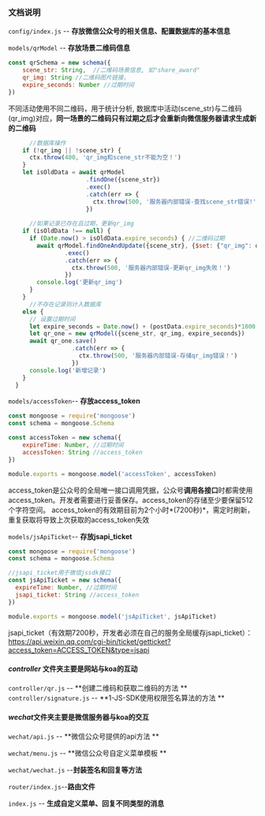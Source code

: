 ### 文档说明

`config/index.js` -- **存放微信公众号的相关信息、配置数据库的基本信息**



`models/qrModel` -- **存放场景二维码信息**

```javascript
const qrSchema = new schema({
	scene_str: String,  //二维码场景信息, 如"share_award"
	qr_img: String //二维码图片链接，
  	expire_seconds: Number //过期时间
})
```

不同活动使用不同二维码，用于统计分析, 数据库中活动(scene_str)与二维码(qr_img)对应，**同一场景的二维码只有过期之后才会重新向微信服务器请求生成新的二维码**

```javascript
      //数据库操作
    if (!qr_img || !scene_str) {
      ctx.throw(400, 'qr_img和scene_str不能为空！')
    }
    let isOldData = await qrModel
                      .findOne({scene_str})
                      .exec()
                      .catch(err => {
                        ctx.throw(500, '服务器内部错误-查找scene_str错误!')
                      })
  
      //如果记录已存在且过期，更新qr_img
    if (isOldData !== null) { 
      if (Date.now() > isOldData.expire_seconds) { //二维码过期
        await qrModel.findOneAndUpdate({scene_str}, {$set: {"qr_img": qr_img}})
                .exec()
                .catch(err => {
                  ctx.throw(500, '服务器内部错误-更新qr_img失败！')
                })
        console.log('更新qr_img')
      }
    } 
      //不存在记录则计入数据库
    else {
      // 设置过期时间
      let expire_seconds = Date.now() + (postData.expire_seconds)*1000
      let qr_one = new qrModel({scene_str, qr_img, expire_seconds})
      await qr_one.save()
                  .catch(err => {
                    ctx.throw(500, '服务器内部错误-存储qr_img错误！')
                  })
      console.log('新增记录')
    }
  }
```

`models/accessToken`-- **存放access_token**

```javascript
const mongoose = require('mongoose')
const schema = mongoose.Schema

const accessToken = new schema({
	expireTime: Number, //过期时间
	accessToken: String //access_token
})

module.exports = mongoose.model('accessToken', accessToken)
```

access_token是公众号的全局唯一接口调用凭据，公众号**调用各接口**时都需使用access_token。开发者需要进行妥善保存。access_token的存储至少要保留512个字符空间。 access_token的有效期目前为2个小时*(7200秒)*，需定时刷新，重复获取将导致上次获取的access_token失效

`models/jsApiTicket`-- **存放jsapi_ticket**

```javascript
const mongoose = require('mongoose')
const schema = mongoose.Schema

//jsapi_ticket用于微信jssdk接口
const jsApiTicket = new schema({
  expireTime: Number, //过期时间
  jsapi_ticket: String //access_token
})

module.exports = mongoose.model('jsApiTicket', jsApiTicket)
```
jsapi_ticket（有效期7200秒，开发者必须在自己的服务全局缓存jsapi_ticket）：https://api.weixin.qq.com/cgi-bin/ticket/getticket?access_token=ACCESS_TOKEN&type=jsapi

#### *controller* 文件夹主要是网站与koa的互动

`controller/qr.js` -- **创建二维码和获取二维码的方法 **
`controller/signature.js` -- **1-JS-SDK使用权限签名算法的方法 **


#### *wechat*文件夹主要是微信服务器与koa的交互

`wechat/api.js` -- **微信公众号提供的api方法 **

`wechat/menu.js` -- **微信公众号自定义菜单模板 **

`wechat/wechat.js` --**封装签名和回复等方法**



`router/index.js`--**路由文件**



`index.js` -- **生成自定义菜单、回复不同类型的消息**


